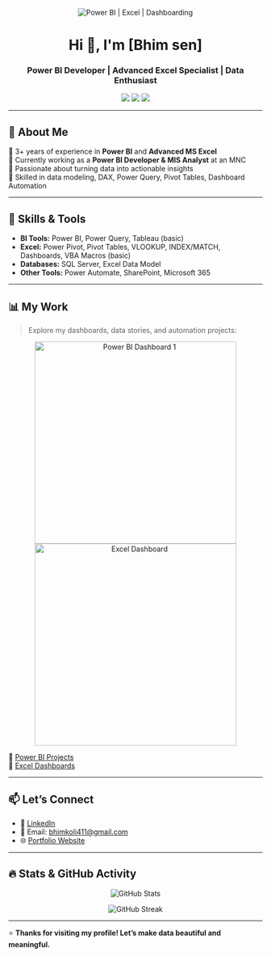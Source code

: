 <!-- Banner Image -->
<p align="center">
  <img src="https://raw.githubusercontent.com/your-username/your-repo/main/assets/banner-powerbi-excel.gif" alt="Power BI | Excel | Dashboarding" style="max-width:100%;">
</p>

<h1 align="center">Hi 👋, I'm [Bhim sen]</h1>
<h3 align="center">Power BI Developer | Advanced Excel Specialist | Data Enthusiast</h3>

<p align="center">
  <img src="https://img.shields.io/badge/Power%20BI-Visualization-orange?style=for-the-badge&logo=powerbi&logoColor=white" />
  <img src="https://img.shields.io/badge/MS%20Excel-Advanced-green?style=for-the-badge&logo=microsoft-excel&logoColor=white" />
  <img src="https://img.shields.io/badge/Data%20Analytics-Driven-blue?style=for-the-badge&logo=chartdotjs" />
</p>

---

## 🚀 About Me

🔹 3+ years of experience in **Power BI** and **Advanced MS Excel**  
🔹 Currently working as a **Power BI Developer & MIS Analyst** at an MNC  
🔹 Passionate about turning data into actionable insights  
🔹 Skilled in data modeling, DAX, Power Query, Pivot Tables, Dashboard Automation

---

## 🧠 Skills & Tools

- **BI Tools:** Power BI, Power Query, Tableau (basic)
- **Excel:** Power Pivot, Pivot Tables, VLOOKUP, INDEX/MATCH, Dashboards, VBA Macros (basic)
- **Databases:** SQL Server, Excel Data Model
- **Other Tools:** Power Automate, SharePoint, Microsoft 365

---

## 📊 My Work

> Explore my dashboards, data stories, and automation projects:

<p align="center">
  <img src="https://raw.githubusercontent.com/your-username/your-repo/main/assets/dashboard1.png" alt="Power BI Dashboard 1" width="400" />
  <img src="https://raw.githubusercontent.com/your-username/your-repo/main/assets/dashboard2.png" alt="Excel Dashboard" width="400" />
</p>

📁 [Power BI Projects](https://github.com/your-username?tab=repositories&q=power+bi)  
📁 [Excel Dashboards](https://github.com/your-username?tab=repositories&q=excel)

---

## 📫 Let’s Connect

- 💼 [LinkedIn](www.linkedin.com/in/bhim-koli)
- 📧 Email: bhimkoli411@gmail.com
- 🌐 [Portfolio Website](https://your-portfolio.com)

---

## 🔥 Stats & GitHub Activity

<p align="center">
  <img src="https://github-readme-stats.vercel.app/api?username=your-username&show_icons=true&theme=radical" alt="GitHub Stats" />
</p>

<p align="center">
  <img src="https://github-readme-streak-stats.herokuapp.com/?user=your-username&theme=radical" alt="GitHub Streak" />
</p>

---

⭐ **Thanks for visiting my profile! Let’s make data beautiful and meaningful.**  
